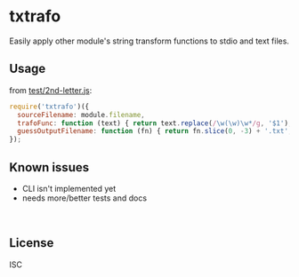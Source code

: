 ﻿
<!--#echo json="package.json" key="name" underline="=" -->
txtrafo
=======
<!--/#echo -->

<!--#echo json="package.json" key="description" -->
Easily apply other module&#39;s string transform functions to stdio and text
files.
<!--/#echo -->


Usage
-----

from [test/2nd-letter.js](test/2nd-letter.js):

<!--#include file="test/2nd-letter.js" start=""
  outdent="" code="javascript" -->
<!--#verbatim lncnt="7" -->
```javascript
require('txtrafo')({
  sourceFilename: module.filename,
  trafoFunc: function (text) { return text.replace(/\w(\w)\w*/g, '$1'); },
  guessOutputFilename: function (fn) { return fn.slice(0, -3) + '.txt'; },
});
```
<!--/include-->


<!--#toc stop="scan" -->



Known issues
------------

* CLI isn't implemented yet
* needs more/better tests and docs




&nbsp;


License
-------
<!--#echo json="package.json" key=".license" -->
ISC
<!--/#echo -->
